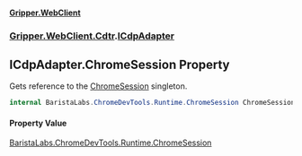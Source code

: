 #### [Gripper.WebClient](index 'index')
### [Gripper.WebClient.Cdtr](Gripper_WebClient_Cdtr 'Gripper.WebClient.Cdtr').[ICdpAdapter](Gripper_WebClient_Cdtr_ICdpAdapter 'Gripper.WebClient.Cdtr.ICdpAdapter')
## ICdpAdapter.ChromeSession Property
Gets reference to the [ChromeSession](Gripper_WebClient_Cdtr_ICdpAdapter_ChromeSession 'Gripper.WebClient.Cdtr.ICdpAdapter.ChromeSession') singleton.  
```csharp
internal BaristaLabs.ChromeDevTools.Runtime.ChromeSession ChromeSession { get; }
```
#### Property Value
[BaristaLabs.ChromeDevTools.Runtime.ChromeSession](https://docs.microsoft.com/en-us/dotnet/api/BaristaLabs.ChromeDevTools.Runtime.ChromeSession 'BaristaLabs.ChromeDevTools.Runtime.ChromeSession')
